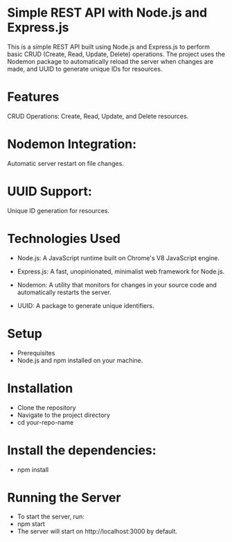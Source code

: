 # Simple REST API with Node.js and Express.js
This is a simple REST API built using Node.js and Express.js to perform basic CRUD (Create, Read, Update, Delete) operations. The project uses the Nodemon package to automatically reload the server when changes are made, and UUID to generate unique IDs for resources.

# Features
CRUD Operations: Create, Read, Update, and Delete resources.

# Nodemon Integration: 
Automatic server restart on file changes.

# UUID Support: 
Unique ID generation for resources.

# Technologies Used
- Node.js: A JavaScript runtime built on Chrome's V8 JavaScript engine.

- Express.js: A fast, unopinionated, minimalist web framework for Node.js.

- Nodemon: A utility that monitors for changes in your source code and automatically restarts the server.

- UUID: A package to generate unique identifiers.



# Setup
- Prerequisites
- Node.js and npm installed on your machine.

# Installation
- Clone the repository
- Navigate to the project directory
- cd your-repo-name

# Install the dependencies:
- npm install

# Running the Server
- To start the server, run:
- npm start
- The server will start on http://localhost:3000 by default.
